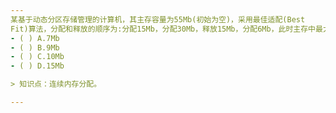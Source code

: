```yaml
---
某基于动态分区存储管理的计算机，其主存容量为55Mb(初始为空)，采用最佳适配(Best
Fit)算法，分配和释放的顺序为:分配15Mb，分配30Mb，释放15Mb，分配6Mb，此时主存中最大空闲分区的大小是
- ( ) A.7Mb 
- ( ) B.9Mb 
- ( ) C.10Mb 
- ( ) D.15Mb

> 知识点：连续内存分配。

---
```

